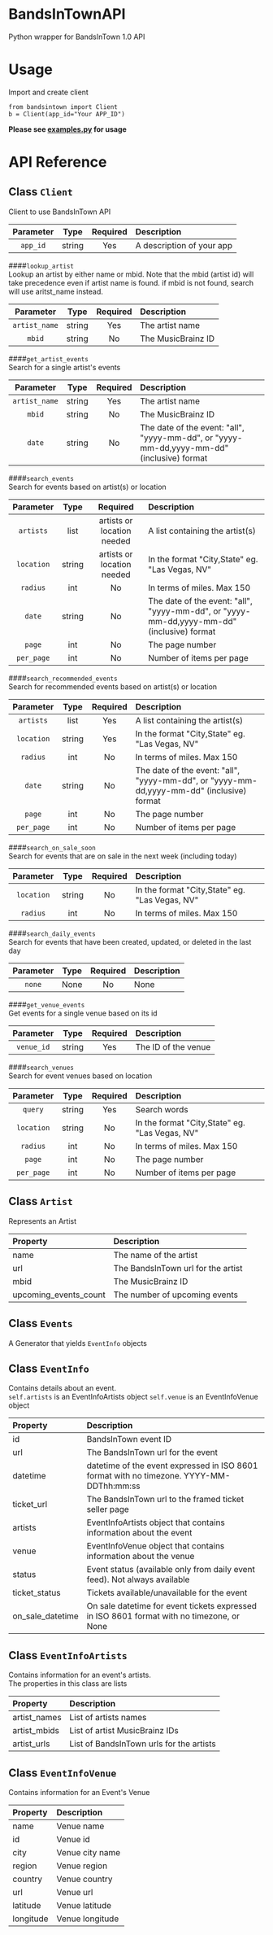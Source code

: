# BandsInTownAPI
Python wrapper for BandsInTown 1.0 API
# Usage
Import and create client  
```
from bandsintown import Client
b = Client(app_id="Your APP_ID")
```  
**Please see [examples.py](https://github.com/papernotes/BandsInTownAPI/blob/master/examples.py) for usage**
# API Reference
## Class ```Client```  
Client to use BandsInTown API  

| Parameter  | Type          | Required | Description |
|:----------:|:-------------:|:--------:|:-----------|
|```app_id```|string         | Yes      | A description of your app |  
####```lookup_artist```  
Lookup an artist by either name or mbid. Note that the mbid (artist id) will take precedence even if artist name is found. if mbid is not found, search will use aritst_name instead.  

| Parameter  | Type          | Required | Description |
|:----------:|:-------------:|:--------:|:-----------|
|```artist_name```|string         | Yes      | The artist name |  
|```mbid```|  string  | No  | The MusicBrainz ID |
####```get_artist_events```  
Search for a single artist's events  

| Parameter  | Type          | Required | Description |
|:----------:|:-------------:|:--------:|:-----------|
|```artist_name```|string         | Yes      | The artist name |
|```mbid```|  string  | No  | The MusicBrainz ID |
|```date```|  string  | No  | The date of the event: "all", "yyyy-mm-dd", or "yyyy-mm-dd,yyyy-mm-dd" (inclusive) format |  
####```search_events```  
Search for events based on artist(s) or location  

| Parameter  | Type          | Required | Description |
|:----------:|:-------------:|:--------:|:-----------|
|```artists```|list         | artists or location needed| A list containing the artist(s) |
|```location```|  string  | artists or location needed  | In the format "City,State" eg. "Las Vegas, NV" |
|```radius```|  int | No  | In terms of miles. Max 150 |
|```date```| string | No | The date of the event: "all", "yyyy-mm-dd", or "yyyy-mm-dd,yyyy-mm-dd" (inclusive) format|
|```page```|  int | No  | The page number |
|```per_page```|int|No|Number of items per page|  
####```search_recommended_events```  
Search for recommended events based on artist(s) or location  

| Parameter  | Type          | Required | Description |
|:----------:|:-------------:|:--------:|:-----------|
|```artists```|list         | Yes | A list containing the artist(s) |
|```location```|  string  | Yes | In the format "City,State" eg. "Las Vegas, NV" |
|```radius```|  int | No  | In terms of miles. Max 150 |
|```date```| string | No | The date of the event: "all", "yyyy-mm-dd", or "yyyy-mm-dd,yyyy-mm-dd" (inclusive) format|
|```page```|  int | No  | The page number |
|```per_page```|int|No|Number of items per page|  
####```search_on_sale_soon```  
Search for events that are on sale in the next week (including today)

| Parameter  | Type          | Required | Description |
|:----------:|:-------------:|:--------:|:-----------|
|```location```|  string  | No  | In the format "City,State" eg. "Las Vegas, NV" |
|```radius```|  int | No  | In terms of miles. Max 150 |
####```search_daily_events```  
Search for events that have been created, updated, or deleted in the last day  

| Parameter  | Type          | Required | Description |
|:----------:|:-------------:|:--------:|:-----------|
|```none```|  None  | No  | None |  
####```get_venue_events```  
Get events for a single venue based on its id  

| Parameter  | Type          | Required | Description |
|:----------:|:-------------:|:--------:|:-----------|
|```venue_id```|  string  | Yes  | The ID of the venue |  
####```search_venues```  
Search for event venues based on location  

| Parameter  | Type          | Required | Description |
|:----------:|:-------------:|:--------:|:-----------|
|```query```|string|Yes| Search words |
|```location```|  string  | No  | In the format "City,State" eg. "Las Vegas, NV" |
|```radius```|  int | No  | In terms of miles. Max 150 |
|```page```|  int | No  | The page number |
|```per_page```|int|No|Number of items per page|  
  
## Class ```Artist```  
Represents an Artist  

|Property|Description|
|:------|:----------|
|name| The name of the artist |
|url | The BandsInTown url for the artist |
|mbid| The MusicBrainz ID |
|upcoming_events_count| The number of upcoming events |  

## Class ```Events```  
A Generator that yields ```EventInfo``` objects

## Class ```EventInfo```  
Contains details about an event.  
```self.artists``` is an EventInfoArtists object
```self.venue``` is an EventInfoVenue object  

|Property|Description|
|:------|:----------|
|id|BandsInTown event ID|
|url|The BandsInTown url for the event|
|datetime|datetime of the event expressed in ISO 8601 format with no timezone. YYYY-MM-DDThh:mm:ss|
|ticket_url|The BandsInTown url to the framed ticket seller page|
|artists| EventInfoArtists object that contains information about the event|
|venue| EventInfoVenue object that contains information about the venue|
|status| Event status (available only from daily event feed). Not always available|
|ticket_status| Tickets available/unavailable for the event|
|on_sale_datetime|On sale datetime for event tickets expressed in ISO 8601 format with no timezone, or None|  
  
## Class ```EventInfoArtists```
Contains information for an event's artists.  
The properties in this class are lists  

Property|Description|
|:------|:----------|
|artist_names|List of artists names|
|artist_mbids| List of artist MusicBrainz IDs|
|artist_urls| List of BandsInTown urls for the artists|  

## Class ```EventInfoVenue```  
Contains information for an Event's Venue  

Property|Description|
|:------|:----------|
|name|Venue name|
|id|Venue id|
|city|Venue city name|
|region|Venue region|
|country|Venue country|
|url|Venue url|
|latitude|Venue latitude|
|longitude|Venue longitude|
